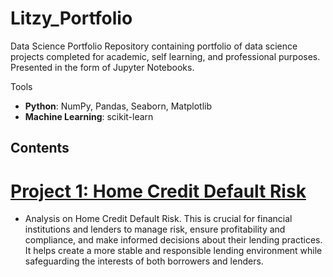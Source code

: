 # Litzy_Portfolio
Data Science Portfolio
Repository containing portfolio of data science projects completed for academic, self learning, and professional purposes. Presented in the form of Jupyter Notebooks.

Tools
  - **Python**: NumPy, Pandas, Seaborn, Matplotlib
  - **Machine Learning**: scikit-learn
    
## Contents
# [Project 1: Home Credit Default Risk](https://www.kaggle.com/competitions/home-credit-default-risk) 
* Analysis on Home Credit Default Risk. This is crucial for financial institutions and lenders to manage risk, ensure profitability and compliance, and make informed decisions about their lending practices. It helps create a more stable and responsible lending environment while safeguarding the interests of both borrowers and lenders. 
